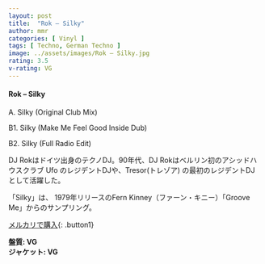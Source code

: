 ```yaml
---
layout: post
title:  "Rok – Silky"
author: mmr
categories: [ Vinyl ]
tags: [ Techno, German Techno ]
image: ../assets/images/Rok – Silky.jpg
rating: 3.5
v-rating: VG
---
```


#### Rok – Silky

A. Silky (Original Club Mix)

B1. Silky (Make Me Feel Good Inside Dub)

B2. Silky (Full Radio Edit)

DJ Rokはドイツ出身のテクノDJ。90年代、DJ Rokはベルリン初のアシッドハウスクラブ Ufo のレジデントDJや、Tresor(トレゾア) の最初のレジデントDJ として活躍した。

「Silky」は、 1979年リリースのFern Kinney（ファーン・キニー）「Groove Me」からのサンプリング。

[メルカリで購入](https://jp.mercari.com/item/m70068595621?afid=6142608987){: .button1}

<div class="mt-4 mb-4 d-flex align-items-center">
<strong class="mr-1">盤質: VG</strong>
</div>
<div class="mt-4 mb-4 d-flex align-items-center">
<strong class="mr-1">ジャケット: VG</strong>
</div>
